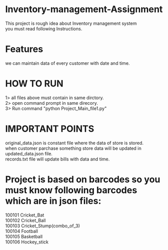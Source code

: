 # Inventory-management-Assignment
  This project is rough idea about Inventory management system  
  you must read following Instructions.
  
# Features 
we can maintain data of every customer with date and time.

# HOW TO RUN   
1> all files above must contain in same dirctory.   
2> open command prompt in same direcory.  
3> Run command "python Project_Main_file1.py"     


# IMPORTANT POINTS

original_data.json is constant file where the data of store is stored.      
when customer parchase something store data will be updated in updated_data.json file.     
records.txt file will update bills with data and time.   


# Project is based on barcodes so you must know following barcodes which are in json files:
100101 Cricket_Bat  
100102 Cricket_Ball  
100103 Cricket_Stump(combo_of_3)   
100104 Football  
100105 Basketball  
100106 Hockey_stick   
